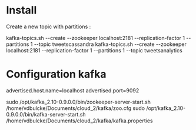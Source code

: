 # Install


Create a new topic with partitions :

kafka-topics.sh --create --zookeeper localhost:2181 --replication-factor 1 --partitions 1 --topic tweetscassandra
kafka-topics.sh --create --zookeeper localhost:2181 --replication-factor 1 --partitions 1 --topic tweetsanalytics


# Configuration kafka

advertised.host.name=localhost
advertised.port=9092

sudo /opt/kafka_2.10-0.9.0.0/bin/zookeeper-server-start.sh /home/vdbulcke/Documents/cloud_2/kafka/zoo.cfg 
sudo /opt/kafka_2.10-0.9.0.0/bin/kafka-server-start.sh /home/vdbulcke/Documents/cloud_2/kafka/kafka.properties 

